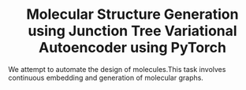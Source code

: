 <center><h1>Molecular Structure Generation using Junction Tree Variational Autoencoder using PyTorch</h1></center>
We attempt to automate the design of molecules.This task involves continuous embedding and generation of molecular graphs.

